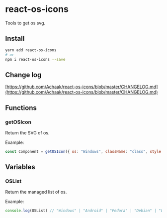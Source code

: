 # react-os-icons
Tools to get os svg.

## Install

```sh
yarn add react-os-icons
# or
npm i react-os-icons --save
```

## Change log
[https://github.com/Achaak/react-os-icons/blob/master/CHANGELOG.md](https://github.com/Achaak/react-os-icons/blob/master/CHANGELOG.md)

## Functions
### getOSIcon
Return the SVG of os.

Example:
``` js
const Component = getOSIcon({ os: "Windows", className: "class", style: { marginTop: 42 }, size: 42 })
```

## Variables
### OSList
Return the managed list of os.

Example:
``` js
console.log(OSList) // "Windows" | "Android" | "Fedora" | "Debian" | "Linux" | "Mac OS" | "Nintendo" | "PlayStation" | "BlackBerry" | "Ubuntu" | "Unix" | "Arch" | "iOS"
```
